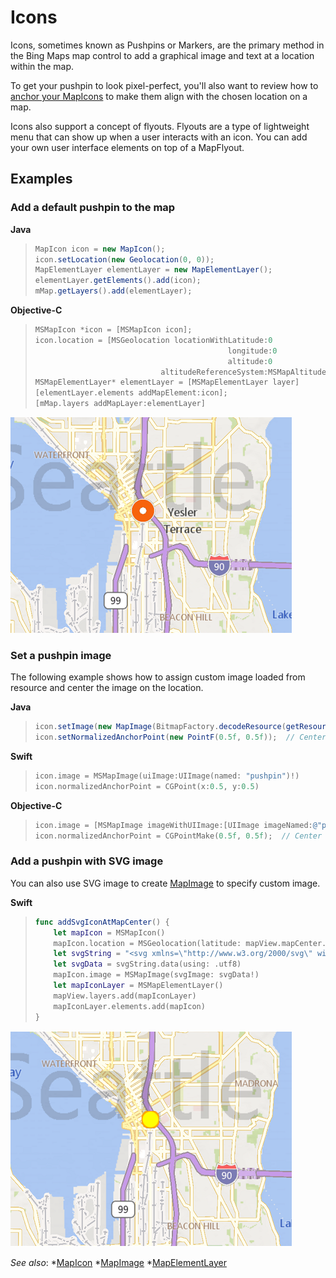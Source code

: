 
# Icons

Icons, sometimes known as Pushpins or Markers, are the primary method in the Bing Maps map control to add a graphical image and text at a location within the map.

To get your pushpin to look pixel-perfect, you'll also want to review how to [anchor your MapIcons](Anchoring_MapIcons.md) to make them align with the chosen location on a map.

Icons also support a concept of flyouts.  Flyouts are a type of lightweight menu that can show up when a user interacts with an icon. You can add your own user interface elements on top of a MapFlyout.

## Examples

### Add a default pushpin to the map

**Java**

> ```Java
> MapIcon icon = new MapIcon();
> icon.setLocation(new Geolocation(0, 0));
> MapElementLayer elementLayer = new MapElementLayer();
> elementLayer.getElements().add(icon);
> mMap.getLayers().add(elementLayer);
> ```

**Objective-C**

> ```objectivec
> MSMapIcon *icon = [MSMapIcon icon];
> icon.location = [MSGeolocation locationWithLatitude:0
>                                            longitude:0
>                                            altitude:0
>                             altitudeReferenceSystem:MSMapAltitudeReferenceSystemSurface];
> MSMapElementLayer* elementLayer = [MSMapElementLayer layer]
> [elementLayer.elements addMapElement:icon];
> [mMap.layers addMapLayer:elementLayer]
> ```

![Default icon](media/icons_default.png)

### Set a pushpin image

The following example shows how to assign custom image loaded from resource and center the image on the location.

**Java**

> ```Java
> icon.setImage(new MapImage(BitmapFactory.decodeResource(getResources(), imageIndex)));
> icon.setNormalizedAnchorPoint(new PointF(0.5f, 0.5f));  // Center the image on the location
> ```

**Swift**

> ``` swift
> icon.image = MSMapImage(uiImage:UIImage(named: "pushpin")!)
> icon.normalizedAnchorPoint = CGPoint(x:0.5, y:0.5)
> ```

**Objective-C**

> ```objectivec
> icon.image = [MSMapImage imageWithUIImage:[UIImage imageNamed:@"pushpin"]];
> icon.normalizedAnchorPoint = CGPointMake(0.5f, 0.5f);  // Center the image on the location
> ```

### Add a pushpin with SVG image

You can also use SVG image to create [MapImage]() to specify custom image.

**Swift**

> ``` swift
> func addSvgIconAtMapCenter() {
>     let mapIcon = MSMapIcon()
>     mapIcon.location = MSGeolocation(latitude: mapView.mapCenter.latitude, longitude: mapView.mapCenter.longitude)
>     let svgString = "<svg xmlns=\"http://www.w3.org/2000/svg\" width=\"50\" height=\"50\"><circle cx=\"25\" cy=\"25\" r=\"20\" stroke=\"orange\" stroke-width=\"4\" fill=\"yellow\" /></svg>"
>     let svgData = svgString.data(using: .utf8)
>     mapIcon.image = MSMapImage(svgImage: svgData!)
>     let mapIconLayer = MSMapElementLayer()
>     mapView.layers.add(mapIconLayer)
>     mapIconLayer.elements.add(mapIcon)
> }
>```

![SVG Icon](media/icons_svg.png)

_See also_:
*[MapIcon](../map-control-api/MapIcon.md)
*[MapImage](../map-control-api/MapImage.md)
*[MapElementLayer](../map-control-api/MapElementLayer.md)

